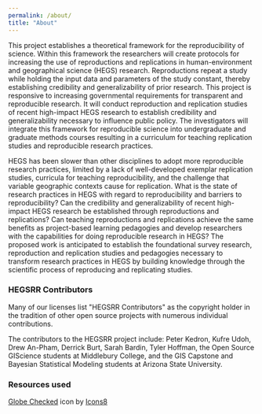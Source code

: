 ```yaml
---
permalink: /about/
title: "About"
---
```


This project establishes a theoretical framework for the reproducibility of science. Within this framework the researchers will create protocols for increasing the use of reproductions and replications in human-environment and geographical science (HEGS) research. Reproductions repeat a study while holding the input data and parameters of the study constant, thereby establishing credibility and generalizability of prior research. This project is responsive to increasing governmental requirements for transparent and reproducible research. It will conduct reproduction and replication studies of recent high-impact HEGS research to establish credibility and generalizability necessary to influence public policy. The investigators will integrate this framework for reproducible science into undergraduate and graduate methods courses resulting in a curriculum for teaching replication studies and reproducible research practices.

HEGS has been slower than other disciplines to adopt more reproducible research practices, limited by a lack of well-developed exemplar replication studies, curricula for teaching reproducibility, and the challenge that variable geographic contexts cause for replication. What is the state of research practices in HEGS with regard to reproducibility and barriers to reproducibility? Can the credibility and generalizability of recent high-impact HEGS research be established through reproductions and replications? Can teaching reproductions and replications achieve the same benefits as project-based learning pedagogies and develop researchers with the capabilities for doing reproducible research in HEGS? The proposed work is anticipated to establish the foundational survey research, reproduction and replication studies and pedagogies necessary to transform research practices in HEGS by building knowledge through the scientific process of reproducing and replicating studies.

### HEGSRR Contributors

Many of our licenses list "HEGSRR Contributors" as the copyright holder in the tradition of other open source projects with numerous individual contributions.

The contributors to the HEGSRR project include:
Peter Kedron, Kufre Udoh, Drew An-Pham, Derrick Burt, Sarah Bardin, Tyler Hoffman, the Open Source GIScience students at Middlebury College, and the GIS Capstone and Bayesian Statistical Modeling students at Arizona State University.

### Resources used

<a target="_blank" href="https://icons8.com/icon/F3fKtIfrSI0w/globe-checked">Globe Checked</a> icon by <a target="_blank" href="https://icons8.com">Icons8</a>
